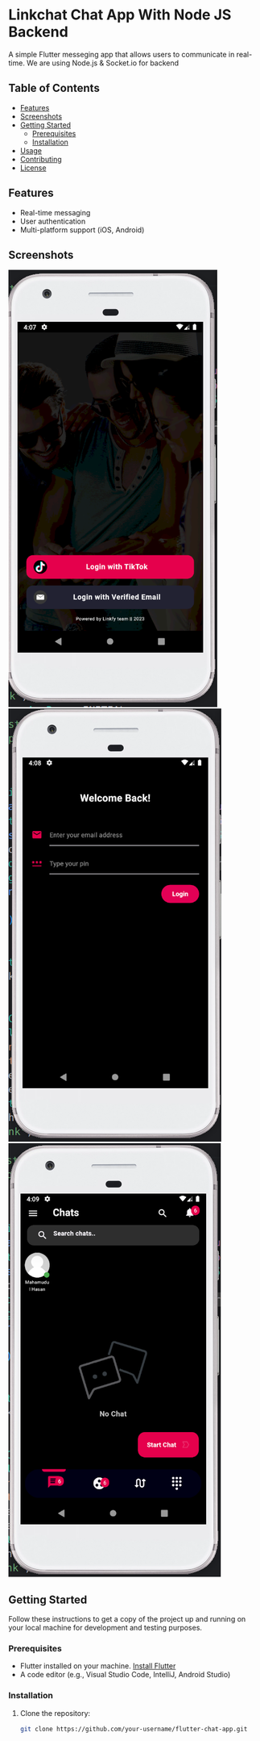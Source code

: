 # Linkchat Chat App With Node JS Backend

A simple Flutter messeging app that allows users to communicate in real-time. We are using Node.js & Socket.io for backend

## Table of Contents

- [Features](#features)
- [Screenshots](#screenshots)
- [Getting Started](#getting-started)
  - [Prerequisites](#prerequisites)
  - [Installation](#installation)
- [Usage](#usage)
- [Contributing](#contributing)
- [License](#license)

## Features

- Real-time messaging
- User authentication
- Multi-platform support (iOS, Android)

## Screenshots

![Screenshot 1](/screenshots/linkchat-ss-1.png)
![Screenshot 2](/screenshots/linkchat-ss-2.png)
![Screenshot 3](/screenshots/linkchat-ss-3.png)

## Getting Started

Follow these instructions to get a copy of the project up and running on your local machine for development and testing purposes.

### Prerequisites

- Flutter installed on your machine. [Install Flutter](https://flutter.dev/docs/get-started/install)
- A code editor (e.g., Visual Studio Code, IntelliJ, Android Studio)

### Installation

1. Clone the repository:

   ```bash
   git clone https://github.com/your-username/flutter-chat-app.git
